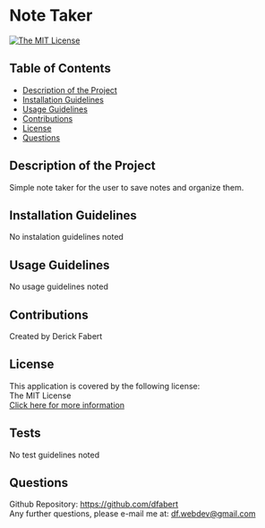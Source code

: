 
  
  # Note Taker
 
  [![The MIT License](https://img.shields.io/badge/License-MIT-yellow.svg)](https://opensource.org/licenses/MIT)
  

  ## Table of Contents
  * [Description of the Project](#Description-of-the-project)
  * [Installation Guidelines](#Installation-Guidelines)
  * [Usage Guidelines](#Usage-Guidelines)
  * [Contributions](#Contributions)
  * [License](#License)
  * [Questions](#Questions)

  ## Description of the Project
  Simple note taker for the user to save notes and organize them.  

  ## Installation Guidelines
  No instalation guidelines noted

  ## Usage Guidelines
  No usage guidelines noted

  ## Contributions
  Created by Derick Fabert

  ## License
  This application is covered by the following license:  
  The MIT License  
  [Click here for more information](https://opensource.org/licenses/MIT)

  ## Tests
  No test guidelines noted

  ## Questions
  Github Repository: https://github.com/dfabert  
  Any further questions, please e-mail me at:  df.webdev@gmail.com
  
  